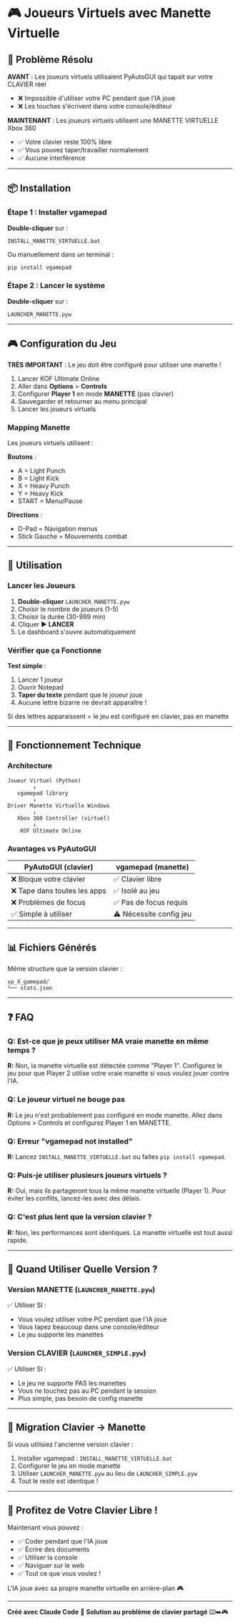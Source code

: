 # 🎮 Joueurs Virtuels avec Manette Virtuelle

## 🎯 Problème Résolu

**AVANT** : Les joueurs virtuels utilisaient PyAutoGUI qui tapait sur votre CLAVIER réel
- ❌ Impossible d'utiliser votre PC pendant que l'IA joue
- ❌ Les touches s'écrivent dans votre console/éditeur

**MAINTENANT** : Les joueurs virtuels utilisent une MANETTE VIRTUELLE Xbox 360
- ✅ Votre clavier reste 100% libre
- ✅ Vous pouvez taper/travailler normalement
- ✅ Aucune interférence

---

## 📦 Installation

### Étape 1 : Installer vgamepad

**Double-cliquer** sur :
```
INSTALL_MANETTE_VIRTUELLE.bat
```

Ou manuellement dans un terminal :
```bash
pip install vgamepad
```

### Étape 2 : Lancer le système

**Double-cliquer** sur :
```
LAUNCHER_MANETTE.pyw
```

---

## 🎮 Configuration du Jeu

**TRÈS IMPORTANT** : Le jeu doit être configuré pour utiliser une manette !

1. Lancer KOF Ultimate Online
2. Aller dans **Options** > **Controls**
3. Configurer **Player 1** en mode **MANETTE** (pas clavier)
4. Sauvegarder et retourner au menu principal
5. Lancer les joueurs virtuels

### Mapping Manette

Les joueurs virtuels utilisent :

**Boutons** :
- A = Light Punch
- B = Light Kick
- X = Heavy Punch
- Y = Heavy Kick
- START = Menu/Pause

**Directions** :
- D-Pad = Navigation menus
- Stick Gauche = Mouvements combat

---

## 🚀 Utilisation

### Lancer les Joueurs

1. **Double-cliquer** `LAUNCHER_MANETTE.pyw`
2. Choisir le nombre de joueurs (1-5)
3. Choisir la durée (30-999 min)
4. Cliquer **▶️ LANCER**
5. Le dashboard s'ouvre automatiquement

### Vérifier que ça Fonctionne

**Test simple** :
1. Lancer 1 joueur
2. Ouvrir Notepad
3. **Taper du texte** pendant que le joueur joue
4. Aucune lettre bizarre ne devrait apparaître !

Si des lettres apparaissent = le jeu est configuré en clavier, pas en manette

---

## 🔧 Fonctionnement Technique

### Architecture

```
Joueur Virtuel (Python)
        ↓
   vgamepad library
        ↓
Driver Manette Virtuelle Windows
        ↓
   Xbox 360 Controller (virtuel)
        ↓
    KOF Ultimate Online
```

### Avantages vs PyAutoGUI

| PyAutoGUI (clavier) | vgamepad (manette) |
|---------------------|-------------------|
| ❌ Bloque votre clavier | ✅ Clavier libre |
| ❌ Tape dans toutes les apps | ✅ Isolé au jeu |
| ❌ Problèmes de focus | ✅ Pas de focus requis |
| ✅ Simple à utiliser | ⚠️ Nécessite config jeu |

---

## 📊 Fichiers Générés

Même structure que la version clavier :

```
vp_X_gamepad/
└── stats.json
```

---

## ❓ FAQ

### Q: Est-ce que je peux utiliser MA vraie manette en même temps ?

**R:** Non, la manette virtuelle est détectée comme "Player 1". Configurez le jeu pour que Player 2 utilise votre vraie manette si vous voulez jouer contre l'IA.

### Q: Le joueur virtuel ne bouge pas

**R:** Le jeu n'est probablement pas configuré en mode manette. Allez dans Options > Controls et configurez Player 1 en MANETTE.

### Q: Erreur "vgamepad not installed"

**R:** Lancez `INSTALL_MANETTE_VIRTUELLE.bat` ou faites `pip install vgamepad`.

### Q: Puis-je utiliser plusieurs joueurs virtuels ?

**R:** Oui, mais ils partageront tous la même manette virtuelle (Player 1). Pour éviter les conflits, lancez-les avec des délais.

### Q: C'est plus lent que la version clavier ?

**R:** Non, les performances sont identiques. La manette virtuelle est tout aussi rapide.

---

## 🎯 Quand Utiliser Quelle Version ?

### Version MANETTE (`LAUNCHER_MANETTE.pyw`)
✅ Utiliser SI :
- Vous voulez utiliser votre PC pendant que l'IA joue
- Vous tapez beaucoup dans une console/éditeur
- Le jeu supporte les manettes

### Version CLAVIER (`LAUNCHER_SIMPLE.pyw`)
✅ Utiliser SI :
- Le jeu ne supporte PAS les manettes
- Vous ne touchez pas au PC pendant la session
- Plus simple, pas besoin de config manette

---

## 🔄 Migration Clavier → Manette

Si vous utilisiez l'ancienne version clavier :

1. Installer vgamepad : `INSTALL_MANETTE_VIRTUELLE.bat`
2. Configurer le jeu en mode manette
3. Utiliser `LAUNCHER_MANETTE.pyw` au lieu de `LAUNCHER_SIMPLE.pyw`
4. Tout le reste est identique !

---

## 🎉 Profitez de Votre Clavier Libre !

Maintenant vous pouvez :
- ✅ Coder pendant que l'IA joue
- ✅ Écrire des documents
- ✅ Utiliser la console
- ✅ Naviguer sur le web
- ✅ Tout ce que vous voulez !

L'IA joue avec sa propre manette virtuelle en arrière-plan 🎮

---

**Créé avec Claude Code** 🤖
**Solution au problème de clavier partagé** ⌨️➡️🎮
